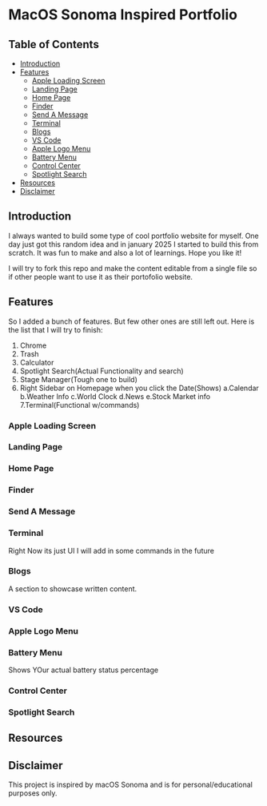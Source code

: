 # MacOS Sonoma Inspired Portfolio  
## Table of Contents  
- [Introduction](#introduction)  
- [Features](#features)  
  - [Apple Loading Screen](#apple-loading-screen)  
  - [Landing Page](#landing-page)  
  - [Home Page](#home-page)  
  - [Finder](#finder)  
  - [Send A Message](#send-a-message)  
  - [Terminal](#terminal)  
  - [Blogs](#blogs)  
  - [VS Code](#vs-code)  
  - [Apple Logo Menu](#apple-logo-menu)  
  - [Battery Menu](#battery-menu)  
  - [Control Center](#control-center)  
  - [Spotlight Search](#spotlight-search)  
- [Resources](#resources)  
- [Disclaimer](#disclaimer)  

## Introduction  

I always wanted to build some type of cool portfolio website for myself. One day just got this random idea and in january 2025 I started to build this from scratch. It was fun to make and also a lot of learnings. Hope you like it!

I will try to fork this repo and make the content editable from a single file so if other people want to use it as their portofolio website.

## Features  
So I added a bunch of features. But few other ones are still left out. Here is the list that I will try to finish:
1. Chrome
2. Trash
3. Calculator
4. Spotlight Search(Actual Functionality and search)
5. Stage Manager(Tough one to build)
6. Right Sidebar on Homepage when you click the Date(Shows)
    a.Calendar
    b.Weather Info
    c.World Clock
    d.News
    e.Stock Market info
7.Terminal(Functional w/commands)
### Apple Loading Screen  


### Landing Page  
  

### Home Page  
  

### Finder  
  

### Send A Message  
 

### Terminal  
Right Now its just UI I will add in some commands in the future

### Blogs  
A section to showcase written content.  

### VS Code  
  

### Apple Logo Menu  

### Battery Menu  
Shows YOur actual battery status percentage
### Control Center  

### Spotlight Search  

## Resources  

 

## Disclaimer  

This project is inspired by macOS Sonoma and is for personal/educational purposes only.  

